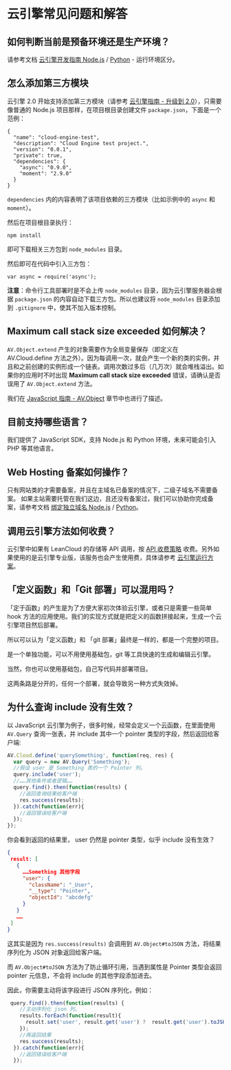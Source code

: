 # 云引擎常见问题和解答

## 如何判断当前是预备环境还是生产环境？

请参考文档 [云引擎开发指南 Node.js](leanengine_webhosting_guide-node.html#预备环境和生产环境) / [Python](/leanengine_guide-python.html#运行环境区分) - 运行环境区分。

## 怎么添加第三方模块

云引擎 2.0 开始支持添加第三方模块（请参考 [云引擎指南 - 升级到 2.0](leanengine_guide-cloudcode.html#云引擎_2_0_版)），只需要像普通的 Node.js 项目那样，在项目根目录创建文件 `package.json`，下面是一个范例：

``` 
{
  "name": "cloud-engine-test",
  "description": "Cloud Engine test project.",
  "version": "0.0.1",
  "private": true,
  "dependencies": {
    "async": "0.9.0",
    "moment": "2.9.0"
  }
}
```

`dependencies` 内的内容表明了该项目依赖的三方模块（比如示例中的 `async` 和 `moment`）。

然后在项目根目录执行：

``` 
npm install
```

即可下载相关三方包到 `node_modules` 目录。

然后即可在代码中引入三方包：

``` 
var async = require('async');
```

**注意**：命令行工具部署时是不会上传 `node_modules` 目录，因为云引擎服务器会根据 `package.json` 的内容自动下载三方包。所以也建议将 `node_modules` 目录添加到 `.gitignore` 中，使其不加入版本控制。

## Maximum call stack size exceeded 如何解决？

`AV.Object.extend` 产生的对象需要作为全局变量保存（即定义在 AV.Cloud.define 方法之外）。因为每调用一次，就会产生一个新的类的实例，并且和之前创建的实例形成一个链表。调用次数过多后（几万次）就会堆栈溢出。如果你的应用时不时出现 **Maximum call stack size exceeded** 错误，请确认是否误用了 `AV.Object.extend` 方法。

我们在 [JavaScript 指南 - AV.Object](./js_guide.html#AV_Object) 章节中也进行了描述。

## 目前支持哪些语言？

我们提供了 JavaScript SDK，支持 Node.js 和 Python 环境，未来可能会引入 PHP 等其他语言。

## Web Hosting 备案如何操作？

只有网站类的才需要备案，并且在主域名已备案的情况下，二级子域名不需要备案。 如果主站需要托管在我们这边，且还没有备案过，我们可以协助你完成备案，请参考文档 [绑定独立域名 Node.js](leanengine_webhosting_guide-node.html#绑定独立域名) / [Python](leanengine_guide-python.html#绑定独立域名)。

## 调用云引擎方法如何收费？

云引擎中如果有 LeanCloud 的存储等 API 调用，按 [API 收费策略](faq.html#API_调用次数的计算) 收费。另外如果使用的是云引擎专业版，该服务也会产生使用费，具体请参考 [云引擎运行方案](leanengine_plan.html#价格)。

## 「定义函数」和「Git 部署」可以混用吗？

「定于函数」的产生是为了方便大家初次体验云引擎，或者只是需要一些简单 hook 方法的应用使用。我们的实现方式就是把定义的函数拼接起来，生成一个云引擎项目然后部署。

所以可以认为「定义函数」和 「git 部署」最终是一样的，都是一个完整的项目。

是一个单独功能，可以不用使用基础包，git 等工具快速的生成和编辑云引擎。

当然，你也可以使用基础包，自己写代码并部署项目。

这两条路是分开的，任何一个部署，就会导致另一种方式失效掉。

## 为什么查询 include 没有生效？

以 JavaScript 云引擎为例子，很多时候，经常会定义一个云函数，在里面使用 `AV.Query` 查询一张表，并 include 其中一个 pointer 类型的字段，然后返回给客户端:

``` javascript
AV.Cloud.define('querySomething', function(req, res) {
  var query = new AV.Query('Something');
  //假设 user 是 Something 表的一个 Pointer 列。
  query.include('user');
  //……其他条件或者逻辑……
  query.find().then(function(results) {
    //返回查询结果给客户端
    res.success(results);
  }).catch(function(err){
    //返回错误给客户端
  });
});
```

你会看到返回的结果里， user 仍然是 pointer 类型，似乎 include 没有生效？

``` json
{
 result: [
   {
     ……Something 其他字段
     "user": {
       "className": "_User",
       "__type": "Pointer",
       "objectId": "abcdefg"
     }
   }
   ……
 ]
}
```

这其实是因为 `res.success(results)` 会调用到 `AV.Object#toJSON` 方法，将结果序列化为 JSON 对象返回给客户端。

而 `AV.Object#toJSON` 方法为了防止循环引用，当遇到属性是 Pointer 类型会返回 pointer 元信息，不会将 include 的其他字段添加进去。

因此，你需要主动将该字段进行 JSON 序列化，例如：

``` javascript
 query.find().then(function(results) {
    //主动序列化 json 列。
    results.forEach(function(result){
      result.set('user', result.get('user') ?  result.get('user').toJSON() : null);
    });
    //再返回结果
    res.success(results);
  }).catch(function(err){
    //返回错误给客户端
  });
```
